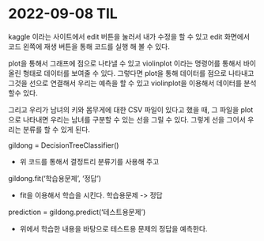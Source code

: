 # 2022-09-08 TIL

kaggle 이라는 사이트에서 edit 버튼을 눌러서 내가 수정을 할 수 있고 edit 화면에서 코드 왼쪽에 재생 버튼을 통해 코드를 실행 해 볼 수 있다.

plot을 통해서 그래프에 점으로 나타낼 수 있고 violinplot 이라는 명령어를 통해서 바이올린 형태로 데이터를 보여줄 수 있다. 그렇다면 plot을 통해 데이터를 점으로 나타내고 그것을 선으로 연결해서 우리는 예측을 할 수 있고 violinplot을 이용해서 데이터를 분석 할수 있다.

그리고 우리가 남녀의 키와 몸무게에 대한 CSV 파일이 있다고 했을 때, 그 파일을 plot 으로 나타내면 우리는 남녀를 구분할 수 있는 선을 그릴 수 있다. 그렇게 선을 그어서 우리는 분류를 할 수 있게 된다.

gildong = DecisionTreeClassifier()

- 위 코드를 통해서 결정트리 분류기를 사용해 주고

gildong.fit(‘학습용문제’, ‘정답’)

- fit을 이용해서 학습을 시킨다. 학습용문제 -> 정답

prediction = gildong.predict(‘테스트용문제’)

- 위에서 학습한 내용을 바탕으로 테스트용 문제의 정답을 예측한다.